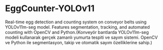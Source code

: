 # EggCounter-YOLOv11
Real-time egg detection and counting system on conveyor belts using YOLOv11m-seg model. Features segmentation, tracking, and automated counting with OpenCV and Python.(Konveyör bantlarda YOLOv11m-seg modeli kullanarak gerçek zamanlı yumurta tespiti ve sayım sistemi. OpenCV ve Python ile segmentasyon, takip ve otomatik sayım özelliklerine sahip.)
